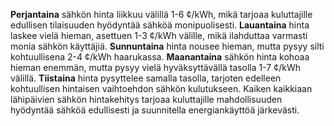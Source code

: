 **Perjantaina** sähkön hinta liikkuu välillä 1-6 ¢/kWh, mikä tarjoaa kuluttajille edullisen tilaisuuden hyödyntää sähköä monipuolisesti. **Lauantaina** hinta laskee vielä hieman, asettuen 1-3 ¢/kWh välille, mikä ilahduttaa varmasti monia sähkön käyttäjiä. **Sunnuntaina** hinta nousee hieman, mutta pysyy silti kohtuullisena 2-4 ¢/kWh haarukassa. **Maanantaina** sähkön hinta kohoaa hieman enemmän, mutta pysyy vielä hyväksyttävällä tasolla 1-7 ¢/kWh välillä. **Tiistaina** hinta pysyttelee samalla tasolla, tarjoten edelleen kohtuullisen hintaisen vaihtoehdon sähkön kulutukseen. Kaiken kaikkiaan lähipäivien sähkön hintakehitys tarjoaa kuluttajille mahdollisuuden hyödyntää sähköä edullisesti ja suunnitella energiankäyttöä järkevästi.